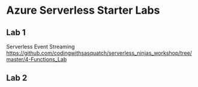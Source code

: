 # Azure Serverless Starter Labs

## Lab 1
Serverless Event Streaming
https://github.com/codingwithsasquatch/serverless_ninjas_workshop/tree/master/4-Functions_Lab

## Lab 2
